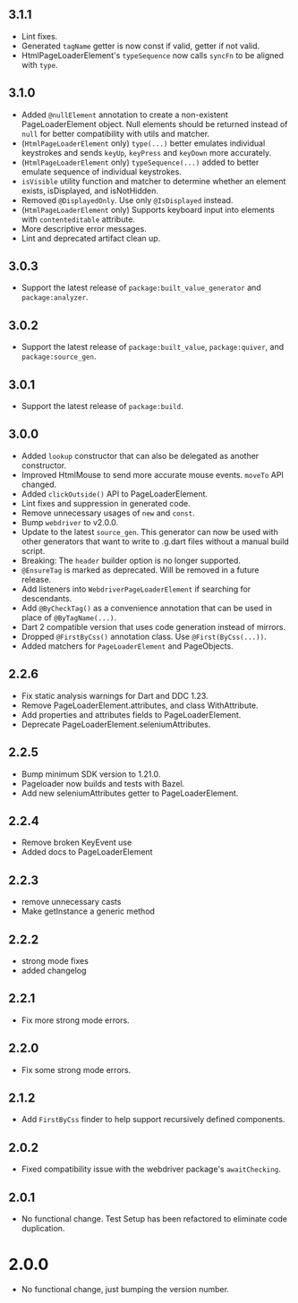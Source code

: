 ## 3.1.1

- Lint fixes.
- Generated `tagName` getter is now const if valid, getter if not valid.
- HtmlPageLoaderElement's `typeSequence` now calls `syncFn` to be aligned with `type`.

## 3.1.0

- Added `@nullElement` annotation to create a non-existent PageLoaderElement object. 
  Null elements should be returned instead of `null` for better compatibility with
  utils and matcher.
- (`HtmlPageLoaderElement` only) `type(...)` better emulates individual keystrokes and sends
  `keyUp`, `keyPress` and `keyDown` more accurately.
- (`HtmlPageLoaderElement` only) `typeSequence(...)` added to better emulate sequence of
  individual keystrokes.
- `isVisible` utility function and matcher to determine whether an element exists,
  isDisplayed, and isNotHidden.
- Removed `@DisplayedOnly`. Use only `@IsDisplayed` instead.
- (`HtmlPageLoaderElement` only) Supports keyboard input into elements with 
  `contenteditable` attribute.
- More descriptive error messages.
- Lint and deprecated artifact clean up.

## 3.0.3

- Support the latest release of `package:built_value_generator`
  and `package:analyzer`.

## 3.0.2

- Support the latest release of `package:built_value`,
  `package:quiver`, and `package:source_gen`.

## 3.0.1

- Support the latest release of `package:build`.

## 3.0.0

- Added `lookup` constructor that can also be delegated as another constructor.
- Improved HtmlMouse to send more accurate mouse events. `moveTo` API changed.
- Added `clickOutside()` API to PageLoaderElement.
- Lint fixes and suppression in generated code.
- Remove unnecessary usages of `new` and `const`.
- Bump `webdriver` to v2.0.0.
- Update to the latest `source_gen`. This generator can now be used with other
  generators that want to write to .g.dart files without a manual build script.
- Breaking: The `header` builder option is no longer supported.
- `@EnsureTag` is marked as deprecated. Will be removed in a future
  release.
- Add listeners into `WebdriverPageLoaderElement` if searching for
  descendants.
- Add `@ByCheckTag()` as a convenience annotation that can be used
  in place of `@ByTagName(...)`.
- Dart 2 compatible version that uses code generation instead of
  mirrors.
- Dropped `@FirstByCss()` annotation class. Use `@First(ByCss(...))`.
- Added matchers for `PageLoaderElement` and PageObjects.

## 2.2.6

* Fix static analysis warnings for Dart and DDC 1.23.
* Remove PageLoaderElement.attributes, and class WithAttribute.
* Add properties and attributes fields to PageLoaderElement.
* Deprecate PageLoaderElement.seleniumAttributes.

## 2.2.5

* Bump minimum SDK version to 1.21.0.
* Pageloader now builds and tests with Bazel.
* Add new seleniumAttributes getter to PageLoaderElement.

## 2.2.4

* Remove broken KeyEvent use
* Added docs to PageLoaderElement

## 2.2.3

* remove unnecessary casts
* Make getInstance a generic method

## 2.2.2

* strong mode fixes
* added changelog

## 2.2.1

* Fix more strong mode errors.

## 2.2.0

* Fix some strong mode errors.

## 2.1.2

* Add `FirstByCss` finder to help support recursively defined components.

## 2.0.2

* Fixed compatibility issue with the webdriver package's `awaitChecking`.

## 2.0.1

* No functional change. Test Setup has been refactored to eliminate code
  duplication.

# 2.0.0

* No functional change, just bumping the version number.
